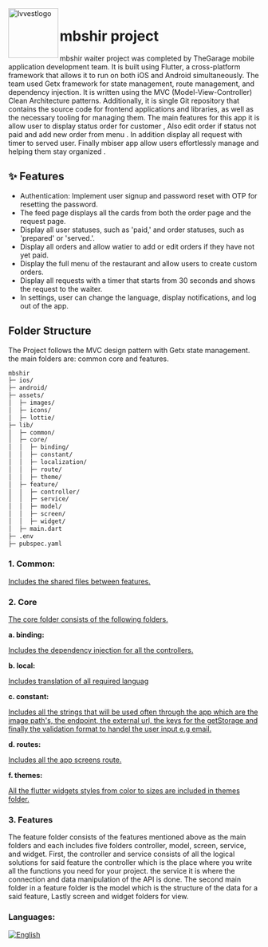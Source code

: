 <img align="left" width="100" height="full" src="https://www3.0zz0.com/2023/10/12/08/683415928.png" alt="Ivvestlogo" >

# mbshir project

mbshir waiter project was completed by TheGarage mobile application development team. It is built using Flutter, a cross-platform framework that allows it to run on both iOS and Android simultaneously. The team used Getx framework for state management, route management, and dependency injection. It is written using the MVC (Model-View-Controller) Clean Architecture patterns. Additionally, it is single Git repository that contains the source code for frontend applications and libraries, as well as the necessary tooling for managing them.
The main features for this app it is allow user to display status order for customer , Also edit order if status not paid and add new order from menu . In addition display all request with timer to served user. Finally mbiser app allow users effortlessly manage and helping them stay organized .


## ✨ Features
- Authentication: Implement user signup and password reset with OTP for resetting the password.
- The feed page displays all the cards from both the order page and the request page.
- Display all user statuses, such as 'paid,' and order statuses, such as 'prepared' or 'served.'.
- Display all orders and allow watier to add or edit orders if they have not yet paid.
- Display the full menu of the restaurant and allow users to create custom orders.
- Display all requests with a timer that starts from 30 seconds and shows the request to the waiter.
- In settings, user can change the language, display notifications, and log out of the app.



## Folder Structure

The Project follows the MVC design pattern with Getx state management. the main folders are: common core and features.
```bash
mbshir
├─ ios/
├─ android/
├─ assets/
│  ├─ images/
│  ├─ icons/
│  ├─ lottie/
├─ lib/
│  ├─ common/
│  ├─ core/
│  │  ├─ binding/
│  │  ├─ constant/
│  │  ├─ localization/
│  │  ├─ route/
│  │  ├─ theme/
│  ├─ feature/
│  │  ├─ controller/
│  │  ├─ service/
│  │  ├─ model/
│  │  ├─ screen/
│  │  ├─ widget/
│  ├─ main.dart
├─ .env
├─ pubspec.yaml


```
### 1. Common:
<a href="https://github.com/The-Garage-Tech-Team/mbshir/tree/ba8951b81e92183d62e80e72675f5c24207888df/lib/common">Includes the shared files between features.</a>

### 2. Core

<a href="https://github.com/The-Garage-Tech-Team/mbshir/tree/ba8951b81e92183d62e80e72675f5c24207888df/lib/core">The core folder consists of the following folders.</a>

**a. binding:**

<a href="https://github.com/The-Garage-Tech-Team/mbshir/tree/ba8951b81e92183d62e80e72675f5c24207888df/lib/core/binding">Includes the dependency injection for all the controllers.</a>

**b. local:**

<a href="https://github.com/The-Garage-Tech-Team/mbshir/tree/ba8951b81e92183d62e80e72675f5c24207888df/lib/core/localization">Includes translation of all required languag</a>

**c. constant:**

<a href="https://github.com/The-Garage-Tech-Team/mbshir/tree/ba8951b81e92183d62e80e72675f5c24207888df/lib/core/constant">Includes all the strings that will be used often through the app which are the image path's, the endpoint, the external url, the keys for the getStorage and finally the validation format to handel the user input e.g email.</a>

**d. routes:**

<a href="https://github.com/The-Garage-Tech-Team/mbshir/tree/ba8951b81e92183d62e80e72675f5c24207888df/lib/core/route">Includes all the app screens route.</a>

**f. themes:**

<a href="https://github.com/The-Garage-Tech-Team/mbshir/tree/ba8951b81e92183d62e80e72675f5c24207888df/lib/core/theme">All the flutter widgets styles from color to sizes are included in themes folder.</a>


### 3. Features

The feature folder consists of the features mentioned above as the main folders and each includes five folders controller,
model, screen, service, and widget. First, the controller and service consists of all the logical solutions for said feature the controller which is the place where you write all the functions you need for your project.
the service it is where the connection and data manipulation of the API is done. The second main folder in a feature folder 
is the model which is the structure of the data for a said feature, Lastly screen and widget folders for view.





### Languages:
[![English](https://img.shields.io/badge/Language-English-yellow?style=for-the-badge)](README.md)



